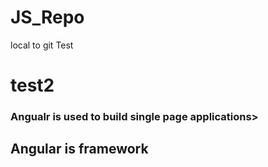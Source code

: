 # JS_Repo
local to git
Test
<h1>test2</h1>
<h3>Angualr is used to build single page applications></h3>
<h2>Angular is framework</h2>
